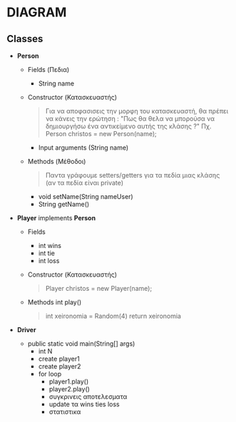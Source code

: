 # DIAGRAM

## Classes

- **Person**
    - Fields (Πεδια)
        - String name
    - Constructor (Κατασκευαστής)
        > Για να αποφασισεις την μορφη του κατασκευαστή, θα πρέπει να κάνεις την ερώτηση : "Πως θα θελα να μπορούσα να δημιουργήσω ένα αντικείμενο αυτής της κλάσης ?" Πχ. Person christos = new Person(name);
        
        - Input arguments (String name)

    - Methods (Μέθοδοι)
        > Παντα γράφουμε setters/getters για τα πεδία μιας κλάσης (αν τα πεδία είναι private)
        - void setName(String nameUser)
        - String getName()


- **Player** implements **Person**
    - Fields
        - int wins
        - int tie
        - int loss
    - Constructor (Κατασκευαστής)
        > Player christos = new Player(name);
    - Methods
        int play()
        
        > int xeironomia = Random(4)
        > return xeironomia

- **Driver**
    - public static void main(String[] args)
        - int N
        - create player1
        - create player2 
        - for loop
            - player1.play()
            - player2.play()
            - συγκρινεις αποτελεσματα
            - update τα wins ties loss
            - στατιστικα

           
    




